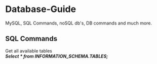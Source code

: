 # Database-Guide
MySQL, SQL Commands, noSQL db's, DB commands and much more.

## SQL Commands

Get all available tables <br>
<b><i>Select * from INFORMATION_SCHEMA.TABLES; </i></b>


